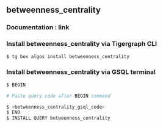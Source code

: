 ## betweenness_centrality
### Documentation : link 
### Install betweenness_centrality via Tigergraph CLI
```bash
$ tg box algos install betweenness_centrality
```
### Install betweenness_centrality via GSQL terminal
```bash
$ BEGIN 

# Paste query code after BEGIN command

$ <betweenness_centrality_gsql_code>
$ END 
$ INSTALL QUERY betweenness_centrality
```